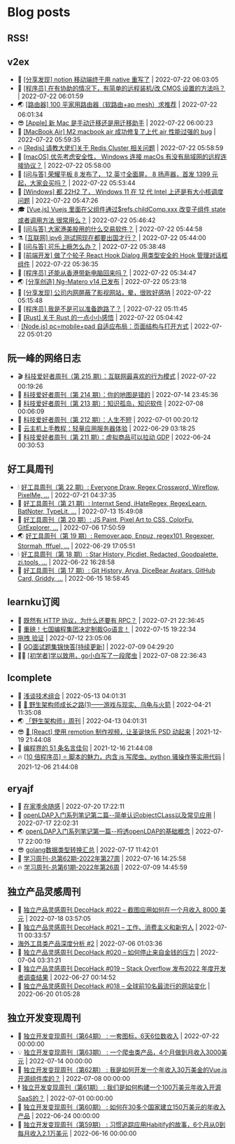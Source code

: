 # Blog posts
## RSS!



## v2ex

<!-- v2ex:START  -->
- 🫶 [[分享发现] notion 移动端终于用 native 重写了](https://www.v2ex.com/t/867999#reply0) | 2022-07-22 06:03:05 
- 🧰 [[程序员] 在有协助的情况下，有简单的远程装机/改 CMOS 设置的方法吗？](https://www.v2ex.com/t/867998#reply0) | 2022-07-22 06:01:59 
- 🌏 [[路由器] 100 平家用路由器（软路由+ap mesh）求推荐](https://www.v2ex.com/t/867997#reply0) | 2022-07-22 06:01:34 
- 😎 [[Apple] 新 Mac 是手动迁移还是用迁移助手](https://www.v2ex.com/t/867996#reply0) | 2022-07-22 06:00:23 
- 💂 [[MacBook Air] M2 macbook air 成功修复了上代 air 性能过强的 bug](https://www.v2ex.com/t/867995#reply2) | 2022-07-22 05:59:35 
- 🔥 [[Redis] 请教大佬们关于 Redis Cluster 相关问题](https://www.v2ex.com/t/867994#reply0) | 2022-07-22 05:58:59 
- 🦅 [[macOS] 优先考虑安全性， Windows 连接 macOs 有没有局域网的远程连接协议？](https://www.v2ex.com/t/867993#reply0) | 2022-07-22 05:58:00 
- 🙉 [[问与答] 荣耀平板 8 发布了， 12 英寸全面屏， 8 扬声器，首发 1399 元起，大家会买吗？](https://www.v2ex.com/t/867991#reply0) | 2022-07-22 05:53:44 
- 💫 [[Windows] 都 22H2 了， Windows 11 在 12 代 Intel 上还是有大小核调度问题](https://www.v2ex.com/t/867990#reply2) | 2022-07-22 05:47:26 
- 🎓 [[Vue.js] Vuejs 里面在父组件通过$refs.childComp.xxx 改变子组件 state 或者调用方法 很常用么？](https://www.v2ex.com/t/867989#reply3) | 2022-07-22 05:46:42 
- 🗽 [[问与答] 大家港美股用的什么交易软件？](https://www.v2ex.com/t/867988#reply3) | 2022-07-22 05:44:58 
- ⚗️ [[互联网] ipv6 测试网现在都要出国才行？](https://www.v2ex.com/t/867986#reply2) | 2022-07-22 05:44:00 
- 🦍 [[问与答] 可乐上瘾怎么办？](https://www.v2ex.com/t/867985#reply1) | 2022-07-22 05:38:48 
- 🤩 [[前端开发] 做了个轮子 React Hook Dialog 用类型安全的 Hook 管理对话框组件](https://www.v2ex.com/t/867984#reply0) | 2022-07-22 05:36:35 
- 🙉 [[程序员] 还能从香港带新电脑回来吗？](https://www.v2ex.com/t/867983#reply4) | 2022-07-22 05:34:47 
- 🌏 [[分享创造] Ng-Matero v14 已发布](https://www.v2ex.com/t/867981#reply1) | 2022-07-22 05:23:18 
- 🐘 [[分享发现] 公司内网屏蔽了影视网站，晕，很败好感呐](https://www.v2ex.com/t/867980#reply6) | 2022-07-22 05:15:48 
- 🧰 [[程序员] 我是不是可以准备跑路了？](https://www.v2ex.com/t/867979#reply10) | 2022-07-22 05:11:45 
- 💃 [[Rust] 关于 Rust 的一点小小感悟](https://www.v2ex.com/t/867978#reply1) | 2022-07-22 05:04:42 
- 🕯 [[Node.js] pc=mobile+pad 自适应布局：页面结构与打开方式](https://www.v2ex.com/t/867977#reply0) | 2022-07-22 05:01:20 <!-- v2ex:END -->

## 阮一峰的网络日志

<!-- ruanyf:START -->
- 🎬 [科技爱好者周刊（第 215 期）：互联网最喜欢的行为模式](http://www.ruanyifeng.com/blog/2022/07/weekly-issue-215.html) | 2022-07-22 00:19:26 
- 💄 [科技爱好者周刊（第 214 期）：你的地图是错的](http://www.ruanyifeng.com/blog/2022/07/weekly-issue-214.html) | 2022-07-14 23:45:36 
- 🐎 [科技爱好者周刊（第 213 期）：知识孤岛，知识软件](http://www.ruanyifeng.com/blog/2022/07/weekly-issue-213.html) | 2022-07-08 00:06:09 
- 🤔 [科技爱好者周刊（第 212 期）：人生不短](http://www.ruanyifeng.com/blog/2022/07/weekly-issue-212.html) | 2022-07-01 00:20:12 
- 🧠 [云主机上手教程：轻量应用服务器体验](http://www.ruanyifeng.com/blog/2022/06/cloud-server-getting-started-tutorial.html) | 2022-06-29 03:18:25 
- 🎃 [科技爱好者周刊（第 211 期）：虚拟商品可以拉动 GDP](http://www.ruanyifeng.com/blog/2022/06/weekly-issue-211.html) | 2022-06-24 00:30:53 <!-- ruanyf:END -->

## 好工具周刊

<!-- bestxtools:START -->
- 🕯 [好工具周刊（第 22 期）: Everyone Draw, Regex Cross­word, Wireflow, PixelMe, ...](https://discuss-cn.bestxtools.com/d/60/1) | 2022-07-21 04:37:35 
- 🦩 [好工具周刊（第 21 期）: Internxt Send, iHateRegex, RegexLearn, BatNoter, TypeLit, ...](https://discuss-cn.bestxtools.com/d/58/1) | 2022-07-13 15:49:08 
- 🦄 [好工具周刊（第 20 期）: JS Paint, Pixel Art to CSS, ColorFu, GitExplorer, ...](https://discuss-cn.bestxtools.com/d/57/1) | 2022-07-06 17:50:59 
- 🌏 [好工具周刊（第 19 期）: Remover.app, Enpuz, regex101, Regexper, Stormah, fffuel, ...](https://discuss-cn.bestxtools.com/d/56/1) | 2022-06-29 17:05:51 
- 🕯 [好工具周刊（第 18 期）: Star History, Picdiet, Redacted, Goodpalette, zi.tools, ...](https://discuss-cn.bestxtools.com/d/47/1) | 2022-06-22 16:28:58 
- 📝 [好工具周刊（第 17 期）: Git History, Arya, DiceBear Avatars, GitHub Card, Griddy, ...](https://discuss-cn.bestxtools.com/d/43/1) | 2022-06-15 18:58:45 <!-- bestxtools:END -->


## learnku订阅

<!-- learnku:START -->
- 🦅 [既然有 HTTP 协议，为什么还要有 RPC？](https://learnku.com/laravel/t/69972) | 2022-07-21 22:36:45 
- 🦅 [重磅！七国编程集团决定制裁Go语言！](https://learnku.com/articles/69766) | 2022-07-15 19:22:34 
-  [拖拽 验证](https://learnku.com/articles/69652) | 2022-07-12 23:05:06 
- 🌈 [GO面试题集锦快答[持续更新]](https://learnku.com/articles/69250) | 2022-07-09 04:29:20 
- 🧑‍🏫 [[初学者]学以致用，go小白写了一段爬虫](https://learnku.com/go/t/69522) | 2022-07-08 22:36:43 <!-- learnku:END -->



## lcomplete

<!-- lcomplete:START -->
- 🫶 [浅谈技术组合](http://codelc.com/post/essay/%E6%B5%85%E8%B0%88%E6%8A%80%E6%9C%AF%E7%BB%84%E5%90%88/) | 2022-05-13 04:01:31 
- 🧰 [🐒 野生架构师成长之路&lpar;1&rpar;——游戏与现实、乌龟与火箭](http://codelc.com/post/growup/s01/) | 2022-04-21 11:35:08 
- 🌏 [「野生架构师」周刊](http://codelc.com/post/essay/%E9%87%8E%E7%94%9F%E6%9E%B6%E6%9E%84%E5%B8%88%E5%91%A8%E5%88%8A%E4%BB%8B%E7%BB%8D/) | 2022-04-13 04:01:31 
- 😎 [🎄 [React] 使用 remotion 制作视频，让圣诞快乐 PSD 动起来](http://codelc.com/post/dev/js/remotion/) | 2021-12-19 21:44:08 
- 💂 [编程界的 51 条名言佳句](http://codelc.com/post/dev/thinking/quotes/) | 2021-12-16 21:44:08 
- 🔥 [[10 倍程序员] ⭐ 脚本的魅力，内含 js 写爬虫、python 骚操作等实用代码](http://codelc.com/post/dev/10x/script/) | 2021-12-06 21:44:08 <!-- lcomplete:END -->

## eryajf

<!-- eryajf:START -->
- 🫶 [在家季余随感](https://wiki.eryajf.net/pages/e36842/) | 2022-07-20 17:22:11 
- 🧰 [openLDAP入门系列笔记第二篇--简单认识objectCLass以及常见应用](https://wiki.eryajf.net/pages/ea10fa/) | 2022-07-17 22:02:31 
- 🌏 [openLDAP入门系列笔记第一篇--捋透openLDAP的基础概念](https://wiki.eryajf.net/pages/aa0651/) | 2022-07-17 22:00:19 
- 😎 [golang数据类型转换汇总](https://wiki.eryajf.net/pages/33a476/) | 2022-07-17 11:42:01 
- 💂 [学习周刊-总第62期-2022年第27周](https://wiki.eryajf.net/pages/4a06ab/) | 2022-07-16 14:25:58 
- 🔥 [学习周刊-总第61期-2022年第26周](https://wiki.eryajf.net/pages/703307/) | 2022-07-09 14:45:59 <!-- eryajf:END -->



## 独立产品灵感周刊

<!-- DecoHack:START -->
- 🦣 [独立产品灵感周刊 DecoHack #022 – 截图应用如何在一个月收入 8000 美元](https://www.decohack.com/Post/774) | 2022-07-18 03:57:05 
- 🤡 [独立产品灵感周刊 DecoHack #021 – 工作、消费主义和新穷人](https://www.decohack.com/Post/753) | 2022-07-11 00:33:57 
-  [海外工具类产品深度分析 #2](https://www.decohack.com/Post/746) | 2022-07-06 01:03:36 
- 🐲 [独立产品灵感周刊 DecoHack #020 – 如何停止来自金钱的压力](https://www.decohack.com/Post/728) | 2022-07-04 03:31:21 
- 🦅 [独立产品灵感周刊 DecoHack #019 – Stack Overflow 发布2022 年度开发者调查结果](https://www.decohack.com/Post/699) | 2022-06-27 00:14:52 
- 🧰 [独立产品灵感周刊 DecoHack #018 – 全球前10名最流行的网站变化](https://www.decohack.com/Post/680) | 2022-06-20 01:05:28 <!-- DecoHack:END -->

## 独立开发变现周刊

<!-- easyindie:START -->
- 💂 [独立开发变现周刊（第64期） : 一套图标，6天6位数收入](https://www.ezindie.com/weekly/issue-64) | 2022-07-22 00:00:00 
- 💡 [独立开发变现周刊（第63期） : 一个爬虫类产品，4个月做到月收入3000美元](https://www.ezindie.com/weekly/issue-63) | 2022-07-14 00:00:00 
- 🌋 [独立开发变现周刊（第62期） : 我是如何开发一个年收入30万美金的Vue.js开源组件库的？](https://www.ezindie.com/weekly/issue-62) | 2022-07-08 00:00:00 
- 🕴 [独立开发变现周刊（第61期） : 我们是如何构建一个100万美元年收入开源SaaS的？](https://www.ezindie.com/weekly/issue-61) | 2022-07-01 00:00:00 
- 🎊 [独立开发变现周刊（第60期） : 如何在30多个国家建立150万美元的年收入产品](https://www.ezindie.com/weekly/issue-60) | 2022-06-24 00:00:00 
- 🤔 [独立开发变现周刊（第59期） : 习惯追踪应用Habitify的故事，6个月从0到每月收入2.1万美元](https://www.ezindie.com/weekly/issue-59) | 2022-06-16 00:00:00 <!-- easyindie:END -->



